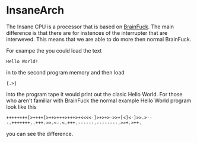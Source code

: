 # InsaneArch
The Insane CPU is a processor that is based on [BrainFuck](https://esolangs.org/wiki/Brainfuck). The main difference is that there are for instences of the interrupter that are interweved. This means that we are able to do more then normal BrainFuck.

For exampe the you could load the text

```Hello World!```

in to the second program memory and then load

```{.>}```

into the program tape it would print out the clasic Hello World. For those who aren't familiar with BrainFuck the normal example Hello World program look like this 

```++++++++[>++++[>++>+++>+++>+<<<<-]>+>+>->>+[<]<-]>>.>---.+++++++..+++.>>.<-.<.+++.------.--------.>>+.>++.```

you can see the difference.